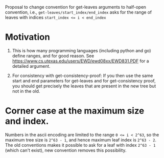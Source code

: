 Proposal to change convention for get-leaves arguments to half-open
convention, i.e., `get-leaves/start_index/end_index` asks for the
range of leaves with indices `start_index <= i < end_index`

# Motivation

1. This is how many programming languages (including python and go)
   define ranges, and for good reason. See
   https://www.cs.utexas.edu/users/EWD/ewd08xx/EWD831.PDF for a
   detailed argument.
   
2. For consistency with get-consistency-proof: If you then use the
   same start and end parameters for get-leaves and for
   get-consistency proof, you should get precisely the leaves that are
   present in the new tree but not in the old.

# Corner case at the maximum size and index.

Numbers in the ascii encoding are limited to the range `0 <= i <
2^63`, so the maximum tree size is `2^63 - 1`, and hence maximum leaf
index is `2^63 - 2`. The old conventions makes it possible to ask for
a leaf with index `2^63 - 1` (which can't exist), new convention
removes this possibility.
